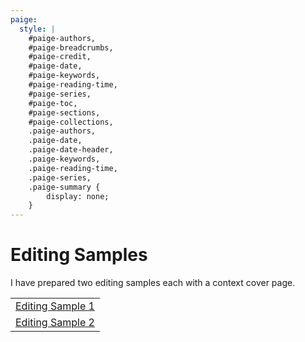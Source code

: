```yaml
---
paige: 
  style: |
    #paige-authors,
    #paige-breadcrumbs,
    #paige-credit,
    #paige-date,
    #paige-keywords,
    #paige-reading-time,
    #paige-series,
    #paige-toc,
    #paige-sections,
    #paige-collections,
    .paige-authors,
    .paige-date,
    .paige-date-header,
    .paige-keywords,
    .paige-reading-time,
    .paige-series,
    .paige-summary {
        display: none;
    }
---
```


# Editing Samples
I have prepared two editing samples each with a context cover page.

||
|-|
|[Editing Sample 1](./editing_sample_1.pdf)|
|[Editing Sample 2](./editing_sample_2.pdf)|